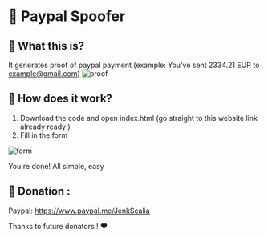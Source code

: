 # 📃 Paypal Spoofer

## 🤔 What this is?
It generates proof of paypal payment (example: You've sent 2334.21 EUR to example@gmail.com)
![proof](https://media.discordapp.net/attachments/683229791901712391/683401592799494368/paypalproof.PNG?width=852&height=608)
<br> 
## 📙 How does it work?
1. Download the code and open index.html (go straight to this website link already ready )
2. Fill in the form

![form](https://media.discordapp.net/attachments/683229791901712391/683401590660399161/paypalgenerator.PNG?width=1241&height=608)

You're done! All simple, easy

## 🤩 Donation :

Paypal: https://www.paypal.me/JenkScalia

Thanks to future donators ! ❤️

